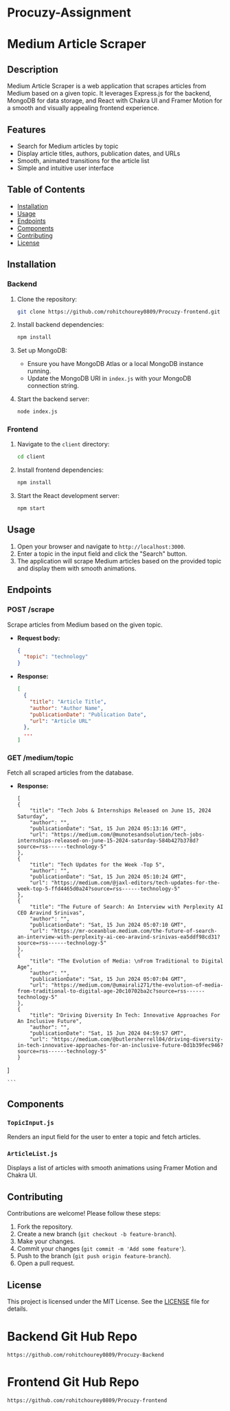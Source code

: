 # Procuzy-Assignment

# Medium Article Scraper

## Description

Medium Article Scraper is a web application that scrapes articles from Medium based on a given topic. It leverages Express.js for the backend, MongoDB for data storage, and React with Chakra UI and Framer Motion for a smooth and visually appealing frontend experience.

## Features

- Search for Medium articles by topic
- Display article titles, authors, publication dates, and URLs
- Smooth, animated transitions for the article list
- Simple and intuitive user interface

## Table of Contents

- [Installation](#installation)
- [Usage](#usage)
- [Endpoints](#endpoints)
- [Components](#components)
- [Contributing](#contributing)
- [License](#license)

## Installation

### Backend

1. Clone the repository:
    ```bash
    git clone https://github.com/rohitchourey0809/Procuzy-frontend.git
    
    ```

2. Install backend dependencies:
    ```bash
    npm install
    ```

3. Set up MongoDB:
    - Ensure you have MongoDB Atlas or a local MongoDB instance running.
    - Update the MongoDB URI in `index.js` with your MongoDB connection string.

4. Start the backend server:
    ```bash
    node index.js
    ```

### Frontend

1. Navigate to the `client` directory:
    ```bash
    cd client
    ```

2. Install frontend dependencies:
    ```bash
    npm install
    ```

3. Start the React development server:
    ```bash
    npm start
    ```

## Usage

1. Open your browser and navigate to `http://localhost:3000`.
2. Enter a topic in the input field and click the "Search" button.
3. The application will scrape Medium articles based on the provided topic and display them with smooth animations.

## Endpoints

### POST /scrape

Scrape articles from Medium based on the given topic.

- **Request body:**
    ```json
    {
      "topic": "technology"
    }
    ```

- **Response:**
    ```json
    [
      {
        "title": "Article Title",
        "author": "Author Name",
        "publicationDate": "Publication Date",
        "url": "Article URL"
      },
      ...
    ]
    ```

### GET /medium/topic

Fetch all scraped articles from the database.

- **Response:**
    ```
   [
    {
        "title": "Tech Jobs & Internships Released on June 15, 2024 Saturday",
        "author": "",
        "publicationDate": "Sat, 15 Jun 2024 05:13:16 GMT",
        "url": "https://medium.com/@munotesandsolution/tech-jobs-internships-released-on-june-15-2024-saturday-584b427b378d?source=rss------technology-5"
    },
    {
        "title": "Tech Updates for the Week -Top 5",
        "author": "",
        "publicationDate": "Sat, 15 Jun 2024 05:10:24 GMT",
        "url": "https://medium.com/@jaxl-editors/tech-updates-for-the-week-top-5-ffd4465d0a24?source=rss------technology-5"
    },
    {
        "title": "The Future of Search: An Interview with Perplexity AI CEO Aravind Srinivas",
        "author": "",
        "publicationDate": "Sat, 15 Jun 2024 05:07:10 GMT",
        "url": "https://mr-oceanblue.medium.com/the-future-of-search-an-interview-with-perplexity-ai-ceo-aravind-srinivas-ea5ddf98cd31?source=rss------technology-5"
    },
    {
        "title": "The Evolution of Media: \nFrom Traditional to Digital Age",
        "author": "",
        "publicationDate": "Sat, 15 Jun 2024 05:07:04 GMT",
        "url": "https://medium.com/@umairali271/the-evolution-of-media-from-traditional-to-digital-age-20c10702ba2c?source=rss------technology-5"
    },
    {
        "title": "Driving Diversity In Tech: Innovative Approaches For An Inclusive Future",
        "author": "",
        "publicationDate": "Sat, 15 Jun 2024 04:59:57 GMT",
        "url": "https://medium.com/@butlersherrell04/driving-diversity-in-tech-innovative-approaches-for-an-inclusive-future-0d1b39fec946?source=rss------technology-5"
    }
]
    
    ```

## Components

### `TopicInput.js`

Renders an input field for the user to enter a topic and fetch articles.

### `ArticleList.js`

Displays a list of articles with smooth animations using Framer Motion and Chakra UI.

## Contributing

Contributions are welcome! Please follow these steps:

1. Fork the repository.
2. Create a new branch (`git checkout -b feature-branch`).
3. Make your changes.
4. Commit your changes (`git commit -m 'Add some feature'`).
5. Push to the branch (`git push origin feature-branch`).
6. Open a pull request.

## License

This project is licensed under the MIT License. See the [LICENSE](LICENSE) file for details.


# Backend Git Hub Repo

```
https://github.com/rohitchourey0809/Procuzy-Backend

```

# Frontend Git Hub Repo

```
https://github.com/rohitchourey0809/Procuzy-frontend

```


